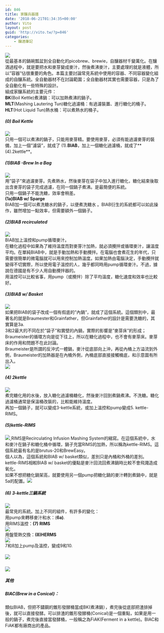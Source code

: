 ```yaml
---
id: 846
title: 家釀兵器譜
date: '2018-06-21T01:34:35+00:00'
author: Vito
layout: post
guid: 'http://vito.tw/?p=846'
categories:
    - 釀酒筆記
---
```


[![](/wp-content/uploads/2017/12/brew-system-2048x1583.jpg)](/wp-content/uploads/2017/12/brew-system.jpg)  
從最基本的鍋碗瓢盆到全自動化的picobrew、brewie，自釀器材千變萬化。在釀酒過程中，就是要把水和麥芽變成麥汁，然後煮沸麥汁，主要處理的就是液體，所以”容器”佔很重要的角色。本篇主要討論常見系統中使用的容器、不同容器變化組成的自釀系統。全自動器材不在討論範圍；全自動器材其實也需要容器，只是為了全自動化有一些特殊的設計。  
組成家釀系統的主要元件：  
**BK**(Boil Kettle)煮沸鍋：可以加熱煮沸的鍋子。  
**MLT**(Mashing Lautering Tun)糖化過濾桶：有過濾裝置、進行糖化的桶子。  
**HLT**(Hot Liquid Tun)熱水桶：可以煮熱水的桶子。

##### **(0) Boil Kettle**

[![](/wp-content/uploads/2018/06/0.boilkettle.jpg)](/wp-content/uploads/2017/12/brew-system.jpg)  
只用一個可以煮沸的鍋子，只能用麥芽精。要使用麥芽，必須有能過濾麥芽的裝備，加上一個”濾袋”，就成了 (1).**BIAB**，加上一個糖化過濾桶，就成了**(4).2kettle**。

##### **(1)BIAB -Brew In a Bag**

[![](/wp-content/uploads/2018/06/1.biab_.jpg)](/wp-content/uploads/2017/12/brew-system.jpg)  
用”袋子”來過濾麥芽。先煮熱水，然後麥芽在袋子中加入進行糖化，糖化結束後取出含麥芽的袋子完成過濾，在同一個鍋子煮沸。是最簡便的系統。  
只用一個鍋子不能洗糖，效率會稍差。  
**(1a)BIAB w/ Sparge**  
BIAB加一個可以煮洗糖水的鍋子，以便煮洗糖水 。BIAB衍生的系統都可以如此操作，雖然增加一點效率，但需要額外一個鍋子。

##### **(2)BIAB recirculated**

[![](/wp-content/uploads/2018/06/2.biab-recirculated.jpg)](/wp-content/uploads/2017/12/brew-system.jpg)  
BIAB加上溫控和pump循環麥汁。  
在糖化過程中如果為了維持溫度而對麥芽汁加熱，就必須攪拌或循環麥汁，讓溫度平均。在單純BIAB中，就是手動加熱和手動攪拌。在電腦也會煮花生的年代，只需要很簡單的微電腦就可以用來控制加熱溫度。如果加熱由電腦決定，手動攪拌就變得不切實際，所以使用電子溫控的人，幾乎都同時用pump循環麥汁。不過，據說在德國是有不少人用自動攪拌器的。  
用溫控可以比較省事，用pump（或攪拌）除了平均溫度，糖化速度和效率也比較好。

##### **(3)BIAB w/ Basket**

[![](/wp-content/uploads/2018/06/3.biab-w-basket.jpg)](/wp-content/uploads/2017/12/brew-system.jpg)  
如果把BIAB的袋子改成一個有假底的”內鍋”，就成了這個系統。這個類別中，最著名的就是Braumester和Grainfather，但Grainfather的設計是需要洗糖的，其實算是3a.  
3和2最大的不同在於”袋子”和實壁的內鍋，實際的影響是”麥芽床”的形成；Braumeister的循環方向是從下往上，所以在糖化過程中，也不會有麥芽床。麥芽床的作用和問題不在此討論。  
Braumeister是所謂的反沖式一體鍋，麥汁從底部向上沖，再從內桶上方溢流到外側，Braumeister的加熱器是在內桶外側，內桶底部直接接觸桶底，和示意圖有所出入。  
[![](/wp-content/uploads/2018/06/braumeister.jpg)](/wp-content/uploads/2017/12/brew-system.jpg)

##### **(4) 2kettle**

[![](/wp-content/uploads/2018/06/4.2kettle.jpg)](/wp-content/uploads/2017/12/brew-system.jpg)  
煮完糖化用的水後，放入糖化過濾桶糖化，然後麥汁回到煮鍋煮沸。不洗糖。糖化過濾桶通常是保溫桶改裝的，比較能維持溫度。  
再加一個鍋子，就可以變成3-kettle系統，或加上溫控和pump變成5. kettle-RIMS。

##### **(5)kettle-RIMS**

[![](/wp-content/uploads/2018/06/5.kettle-rims.jpg) ](/wp-content/uploads/2017/12/brew-system.jpg)RIMS是Recirculating Infusion Mashing System的縮寫。在這個系統中，水和麥汁在鍋子和糖化桶中循環，鍋子充當RIMS的加熱，所以稱為kettle-RIMS。這個系統最有名的是brutus-20和BrewEasy。  
個人以為，這個系統和BIAB w/ basket類似，差別只是內桶和外桶的差別。kettle-RIMS相較BIAB w/ basket的優點是麥汁回流回煮沸鍋時比較不會飛濺造成氧化。  
如果不想把糖化鍋架高，就要使用另一個pump把糖化鍋的麥汁轉到煮鍋中，就是5a的配置。[![](/wp-content/uploads/2018/06/5a.kettle-rims-pump.jpg)](/wp-content/uploads/2017/12/brew-system.jpg)



##### **(6) 3-kettle**三鍋系統

[![](/wp-content/uploads/2018/06/6.3-kettle.jpg)](/wp-content/uploads/2017/12/brew-system.jpg)  
最常見的系統。加上不同的組件，有許多的變化：  
用pump來轉移麥汁和水：(**6a)**.  
用RIMS溫控：**(7) RIMS**  
[![](/wp-content/uploads/2018/06/7.RIMS_.jpg)](/wp-content/uploads/2017/12/brew-system.jpg)  
用盤管熱交換：**(8)HERMS**  
![](/wp-content/uploads/2018/06/8.HERMS_.jpg)  
7和8加上pump及溫控，變成9和10.

##### [![](/wp-content/uploads/2018/06/9.RIMS-auto.jpg)](/wp-content/uploads/2017/12/brew-system.jpg)

[![](/wp-content/uploads/2018/06/10.HERMS-Auto.jpg)](/wp-content/uploads/2017/12/brew-system.jpg)

##### 其他

##### BIAC(Brew in a Conical)：

類似BIAB，但把不鏽鋼的錐形發酵桶當成BK(煮沸鍋），煮完後從底部把渣排掉後，就可以直接發酵。可以排渣的錐形發酵桶(Conical)是一個重點，如果是用一般的鍋子，煮完後直接當發酵桶，一般稱之為FiAK(Ferment in a kettle)。BIAC和FiAK都有廠商出的產品。